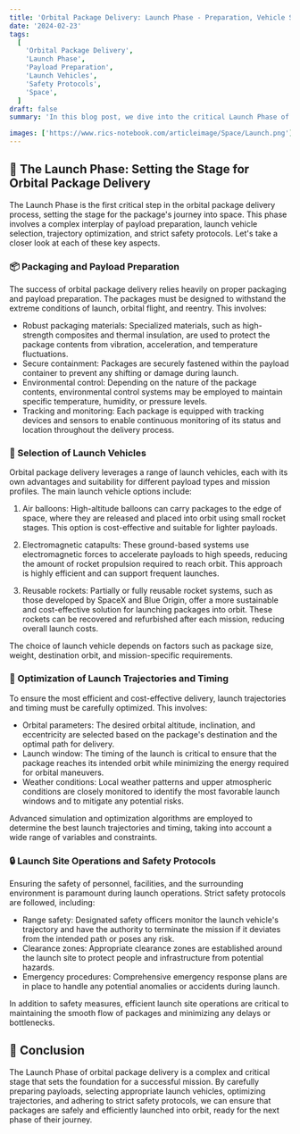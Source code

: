 ```yaml
---
title: 'Orbital Package Delivery: Launch Phase - Preparation, Vehicle Selection, and Operations'
date: '2024-02-23'
tags:
  [
    'Orbital Package Delivery',
    'Launch Phase',
    'Payload Preparation',
    'Launch Vehicles',
    'Safety Protocols',
    'Space',
  ]
draft: false
summary: 'In this blog post, we dive into the critical Launch Phase of orbital package delivery. Learn about the key aspects of payload preparation, launch vehicle selection, trajectory optimization, and the safety protocols that ensure a successful launch.'

images: ['https://www.rics-notebook.com/articleimage/Space/Launch.png']
---
```


## 🚀 The Launch Phase: Setting the Stage for Orbital Package Delivery

The Launch Phase is the first critical step in the orbital package delivery process, setting the stage for the package's journey into space. This phase involves a complex interplay of payload preparation, launch vehicle selection, trajectory optimization, and strict safety protocols. Let's take a closer look at each of these key aspects.

### 📦 Packaging and Payload Preparation

The success of orbital package delivery relies heavily on proper packaging and payload preparation. The packages must be designed to withstand the extreme conditions of launch, orbital flight, and reentry. This involves:

- Robust packaging materials: Specialized materials, such as high-strength composites and thermal insulation, are used to protect the package contents from vibration, acceleration, and temperature fluctuations.
- Secure containment: Packages are securely fastened within the payload container to prevent any shifting or damage during launch.
- Environmental control: Depending on the nature of the package contents, environmental control systems may be employed to maintain specific temperature, humidity, or pressure levels.
- Tracking and monitoring: Each package is equipped with tracking devices and sensors to enable continuous monitoring of its status and location throughout the delivery process.

### 🎈 Selection of Launch Vehicles

Orbital package delivery leverages a range of launch vehicles, each with its own advantages and suitability for different payload types and mission profiles. The main launch vehicle options include:

1. Air balloons: High-altitude balloons can carry packages to the edge of space, where they are released and placed into orbit using small rocket stages. This option is cost-effective and suitable for lighter payloads.

2. Electromagnetic catapults: These ground-based systems use electromagnetic forces to accelerate payloads to high speeds, reducing the amount of rocket propulsion required to reach orbit. This approach is highly efficient and can support frequent launches.

3. Reusable rockets: Partially or fully reusable rocket systems, such as those developed by SpaceX and Blue Origin, offer a more sustainable and cost-effective solution for launching packages into orbit. These rockets can be recovered and refurbished after each mission, reducing overall launch costs.

The choice of launch vehicle depends on factors such as package size, weight, destination orbit, and mission-specific requirements.

### 🌠 Optimization of Launch Trajectories and Timing

To ensure the most efficient and cost-effective delivery, launch trajectories and timing must be carefully optimized. This involves:

- Orbital parameters: The desired orbital altitude, inclination, and eccentricity are selected based on the package's destination and the optimal path for delivery.
- Launch window: The timing of the launch is critical to ensure that the package reaches its intended orbit while minimizing the energy required for orbital maneuvers.
- Weather conditions: Local weather patterns and upper atmospheric conditions are closely monitored to identify the most favorable launch windows and to mitigate any potential risks.

Advanced simulation and optimization algorithms are employed to determine the best launch trajectories and timing, taking into account a wide range of variables and constraints.

### 🔒 Launch Site Operations and Safety Protocols

Ensuring the safety of personnel, facilities, and the surrounding environment is paramount during launch operations. Strict safety protocols are followed, including:

- Range safety: Designated safety officers monitor the launch vehicle's trajectory and have the authority to terminate the mission if it deviates from the intended path or poses any risk.
- Clearance zones: Appropriate clearance zones are established around the launch site to protect people and infrastructure from potential hazards.
- Emergency procedures: Comprehensive emergency response plans are in place to handle any potential anomalies or accidents during launch.

In addition to safety measures, efficient launch site operations are critical to maintaining the smooth flow of packages and minimizing any delays or bottlenecks.

## 🎯 Conclusion

The Launch Phase of orbital package delivery is a complex and critical stage that sets the foundation for a successful mission. By carefully preparing payloads, selecting appropriate launch vehicles, optimizing trajectories, and adhering to strict safety protocols, we can ensure that packages are safely and efficiently launched into orbit, ready for the next phase of their journey.
